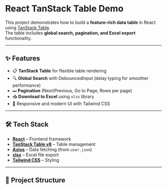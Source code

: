 # React TanStack Table Demo  

This project demonstrates how to build a **feature-rich data table** in React using [TanStack Table](https://tanstack.com/table).  
The table includes **global search, pagination, and Excel export** functionality.  

---

## ✨ Features  

- 📋 **TanStack Table** for flexible table rendering  
- 🔍 **Global Search** with DebouncedInput (delay typing for smoother performance)  
- ⏭ **Pagination** (Next/Previous, Go to Page, Rows per page)  
- 📥 **Download to Excel** using `xlsx` library  
- 🎨 Responsive and modern UI with Tailwind CSS  

---

## 🛠️ Tech Stack  

- [**React**](https://react.dev/) – Frontend framework  
- [**TanStack Table v8**](https://tanstack.com/table/v8) – Table management  
- [**Axios**](https://axios-http.com/) – Data fetching (from `user.json`)  
- [**xlsx**](https://www.npmjs.com/package/xlsx) – Excel file export  
- [**Tailwind CSS**](https://tailwindcss.com/) – Styling  

---

## 📂 Project Structure  


